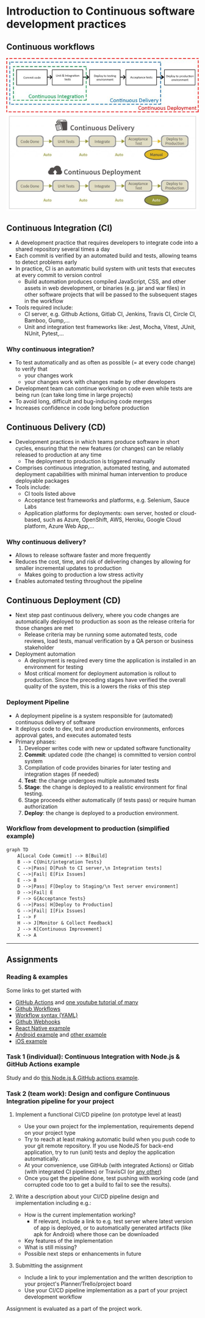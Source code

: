 # Introduction to Continuous software development practices

## Continuous workflows

![Continuous workflows](./cicd-workflows.jpg)
![CI vs. CD](./ci-vs-cd.jpg)

## Continuous Integration (CI)

- A development practice that requires developers to integrate code into a shared repository several times a day
- Each commit is verified by an automated build and tests, allowing teams to detect problems early
- In practice, CI is an automatic build system with unit tests that executes at every commit to version control
  - Build automation produces compiled JavaScript, CSS, and other assets in web development, or binaries (e.g. jar and war files) in other software projects that will be passed to the subsequent stages in the workflow
- Tools required include:
  - CI server, e.g. Github Actions, Gitlab CI, Jenkins, Travis CI, Circle CI, Bamboo, Gump,...
  - Unit and integration test frameworks like: Jest, Mocha, Vitest, JUnit, NUnit, Pytest,...

### Why continuous integration?

- To test automatically and as often as possible (= at every code change) to verify that
  - your changes work
  - your changes work with changes made by other developers
- Development team can continue working on code even while tests are being run (can take long time in large projects)
- To avoid long, difficult and bug-inducing code merges
- Increases confidence in code long before production

## Continuous Delivery (CD)

- Development practices in which teams produce software in short cycles, ensuring that the new features (or changes) can be reliably released to production at any time
  - The deployment to production is triggered manually
- Comprises continuous integration, automated testing, and automated deployment capabilities with minimal human intervention to produce deployable packages
- Tools include:
  - CI tools listed above
  - Acceptance test frameworks and platforms, e.g. Selenium, Sauce Labs
  - Application platforms for deployments: own server, hosted or cloud-based, such as Azure, OpenShift, AWS, Heroku, Google Cloud platform, Azure Web App,...

### Why continuous delivery?

- Allows to release software faster and more frequently
- Reduces the cost, time, and risk of delivering changes by allowing for smaller incremental updates to production
  - Makes going to production a low stress activity
- Enables automated testing throughout the pipeline

## Continuous Deployment (CD)

- Next step past continuous delivery, where you code changes are automatically deployed to production as soon as the release criteria for those changes are met
  - Release criteria may be running some automated tests, code reviews, load tests, manual verification by a QA person or business stakeholder
- Deployment automation
  - A deployment is required every time the application is installed in an environment for testing
  - Most critical moment for deployment automation is rollout to production. Since the preceding stages have verified the overall quality of the system, this is a lowers the risks of this step

### Deployment Pipeline

- A deployment pipeline is a system responsible for (automated) continuous delivery of software
- It deploys code to dev, test and production environments, enforces approval gates, and executes automated tests
- Primary phases:
  1. Developer writes code with new or updated software functionality
  1. **Commit**: updated code (the change) is committed to version control system
  1. Compilation of code provides binaries for later testing and integration stages (if needed)
  1. **Test**: the change undergoes multiple automated tests
  1. **Stage**: the change is deployed to a realistic environment for final testing.
  1. Stage proceeds either automatically (if tests pass) or require human authorization
  1. **Deploy**: the change is deployed to a production environment.

### Workflow from development to production (simplified example)

```mermaid
graph TD
    A[Local Code Commit] --> B[Build]
    B --> C{Unit/integration Tests}
    C -->|Pass| D[Push to CI server,\n Integration tests]
    C -->|Fail| E[Fix Issues]
    E --> B
    D -->|Pass| F[Deploy to Staging/\n Test server environment]
    D -->|Fail| E
    F --> G{Acceptance Tests}
    G -->|Pass| H[Deploy to Production]
    G -->|Fail| I[Fix Issues]
    I --> F
    H --> J[Monitor & Collect Feedback]
    J --> K[Continuous Improvement]
    K --> A
```

---

## Assignments

### Reading & examples

Some links to get started with

- [GitHub Actions](https://docs.github.com/en/actions/learn-github-actions/understanding-github-actions) and [one youtube tutorial of many](https://www.youtube.com/watch?v=R8_veQiYBjI)
- [Github Workflows](https://docs.github.com/en/actions/using-workflows/about-workflows)
- [Workflow syntax (YAML)](https://docs.github.com/en/actions/using-workflows/workflow-syntax-for-github-actions)
- [Github Webhooks](https://docs.github.com/en/webhooks)
- [React Native example](https://blog.logrocket.com/react-native-ci-cd-using-github-actions/)
- [Android example](https://www.runway.team/blog/how-to-set-up-a-ci-cd-pipeline-android-app-using-bitrise) and [other example](https://www.runway.team/blog/ci-cd-pipeline-android-app-fastlane-github-actions)
- [iOS example](https://www.runway.team/blog/how-to-set-up-a-ci-cd-pipeline-for-your-ios-app-fastlane-github-actions)

### Task 1 (individual): Continuous Integration with Node.js & GitHub Actions example

Study and do [this Node.js & GitHub actions example](https://github.com/mattpe/node-ci-intro).

### Task 2 (team work): Design and configure Continuous Integration pipeline for your project

1. Implement a functional CI/CD pipeline (on prototype level at least)

   - Use your own project for the implementation, requirements depend on your project type
   - Try to reach at least making automatic build when you push code to your git remote repository. If you use NodeJS for back-end application, try to run (unit) tests and deploy the application automatically.
   - At your convenience, use GitHub (with integrated Actions) or Gitlab (with integrated CI pipelines) or TravisCI (or [any other](https://github.com/marketplace/category/continuous-integration))
   - Once you get the pipeline done, test pushing with working code (and corrupted code too to get a build to fail to see the results).

2. Write a description about your CI/CD pipeline design and implementation including e.g.:

   - How is the current implementation working?
     - If relevant, include a link to e.g. test server where latest version of app is deployed, or to automatically generated artifacts (like apk for Android) where those can be downloaded
   - Key features of the implementation
   - What is still missing?
   - Possible next steps or enhancements in future

3. Submitting the assignment

   - Include a link to your implementation and the written description to your project's Planner/Trello/project board
   - Use your CI/CD pipeline implementation as a part of your project development workflow

Assignment is evaluated as a part of the project work.
